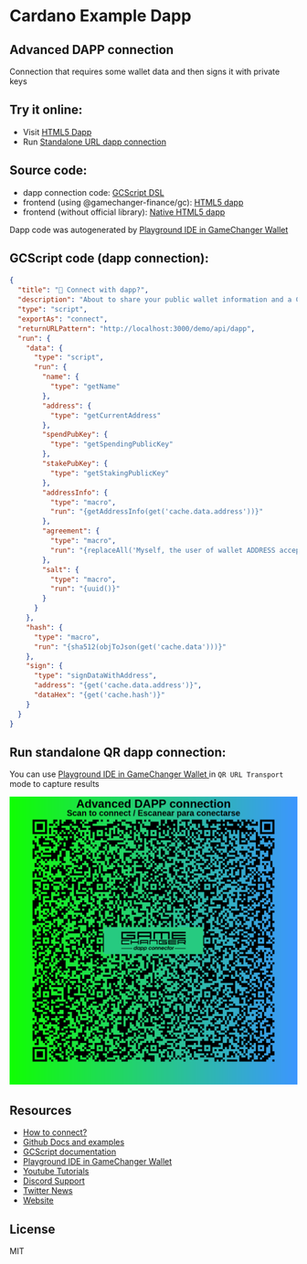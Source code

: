 
# Cardano Example Dapp

## **Advanced DAPP connection**

Connection that requires some wallet data and then signs it with private keys


## Try it online: 

-  Visit [HTML5 Dapp](https://gamechangerfinance.github.io/gamechanger.wallet/examples/Advanced%20DAPP%20connection.html)
-  Run [Standalone URL dapp connection](https://beta-wallet.gamechanger.finance/api/2/run/1-H4sIAAAAAAAAA4WTz27bMAzGX0XwxS7g1emGAUMug5EM6J9tCJoNOzMyE2uTJUGi1hpBgD3HLnvFPsKoxEHdoN1OhvT9SH4U6W1GijRm0-zhz-9fYmaNQUniTlErGnDufVZmDQbplSNlDXP1ykYSZEVowaPobfTCxZVWUtyB1khCmbX1HSRegGkEiNnV4tU7EdTGAEUO4uif6NW6F9SqwIUIuA71Lhk5FOMz3jvrqQ58Jw---NIjZzBfbz8ugAh9ctQSuWlVaStBtzbQ9M1kMqka7GwFTlWpjRQYmd1m-1r8PS02yAY6HMkbpM_pZldm0DQeQ3gqzqL3aKgeNMaCQ9Ms4uoG-6foMgnKbBb7t0pyogl-4LM0C6fw4OCKn3cEdyC9PTaQbTm2fuQKPha5BNnieer8fMiRn53t9ik3HrHjDl5O6NFpkFhrXeSf-oB6XfLUUMSAXtj1cej1fH77YbkUICU6Co8LwvJhyuO1UEZY33ACxuR451LmNLC8zIeMefmfHgLof9iPUTVFAneMthDal1H2-_bidWFX37_Y62DN6eNxwaEiL_J4h_g4Z_0bN3DchNG-7GfyfAO79HfxzSXen3DJaX6w_RdPPDJNowMAAA)

## Source code:

- dapp connection code: [GCScript DSL](Advanced%20DAPP%20connection.gcscript)
- frontend (using @gamechanger-finance/gc): [HTML5 dapp](Advanced%20DAPP%20connection.html)
- frontend (without official library): [Native HTML5 dapp](Advanced%20DAPP%20connection_nolib.html)

Dapp code was autogenerated by [Playground IDE in GameChanger Wallet ](https://beta-wallet.gamechanger.finance/playground)

## GCScript code (dapp connection):
```json
{
  "title": "🚀 Connect with dapp?",
  "description": "About to share your public wallet information and a CIP-8 signature to verify this data",
  "type": "script",
  "exportAs": "connect",
  "returnURLPattern": "http://localhost:3000/demo/api/dapp",
  "run": {
    "data": {
      "type": "script",
      "run": {
        "name": {
          "type": "getName"
        },
        "address": {
          "type": "getCurrentAddress"
        },
        "spendPubKey": {
          "type": "getSpendingPublicKey"
        },
        "stakePubKey": {
          "type": "getStakingPublicKey"
        },
        "addressInfo": {
          "type": "macro",
          "run": "{getAddressInfo(get('cache.data.address'))}"
        },
        "agreement": {
          "type": "macro",
          "run": "{replaceAll('Myself, the user of wallet ADDRESS accepts to share all this information in order to connect with the dapp','ADDRESS',get('cache.data.address'))}"
        },
        "salt": {
          "type": "macro",
          "run": "{uuid()}"
        }
      }
    },
    "hash": {
      "type": "macro",
      "run": "{sha512(objToJson(get('cache.data')))}"
    },
    "sign": {
      "type": "signDataWithAddress",
      "address": "{get('cache.data.address')}",
      "dataHex": "{get('cache.hash')}"
    }
  }
}
```

## Run standalone QR dapp connection: 

You can use [Playground IDE in GameChanger Wallet ](https://beta-wallet.gamechanger.finance/playground) in `QR URL Transport` mode to capture results

[![This GCScript/URL is too large! make it shorter uploading parts to GCFS. Unable to generate QR code](Advanced%20DAPP%20connection.png)](https://gamechangerfinance.github.io/gamechanger.wallet/examples/Advanced%20DAPP%20connection.png)

## Resources
- [How to connect?](https://www.npmjs.com/package/@gamechanger-finance/gc)
- [Github Docs and examples](https://github.com/GameChangerFinance/gamechanger.wallet/)
- [GCScript documentation](https://beta-wallet.gamechanger.finance/doc/api/v2)
- [Playground IDE in GameChanger Wallet ](https://beta-wallet.gamechanger.finance/playground)
- [Youtube Tutorials](https://www.youtube.com/@gamechanger.finance)
- [Discord Support](https://discord.gg/vpbfyRaDKG)
- [Twitter News](https://twitter.com/GameChangerOk)
- [Website](https://gamechanger.finance)

## License
MIT 
    

